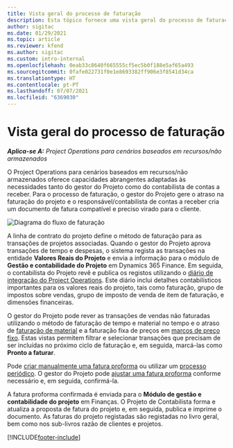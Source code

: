 ```yaml
---
title: Vista geral do processo de faturação
description: Esta tópico fornece uma vista geral do processo de faturação no Project Operations para cenários baseados em recursos/não armazenados.
author: sigitac
ms.date: 01/29/2021
ms.topic: article
ms.reviewer: kfend
ms.author: sigitac
ms.custom: intro-internal
ms.openlocfilehash: 0eab33c8640f665555cf5ec5b0f188e5af65a493
ms.sourcegitcommit: 0fafe022731f0e1e8693382ff906e3f8541d34ca
ms.translationtype: HT
ms.contentlocale: pt-PT
ms.lasthandoff: 07/07/2021
ms.locfileid: "6369030"
---
```

# <a name="invoicing-process-overview"></a>Vista geral do processo de faturação

_**Aplica-se A:** Project Operations para cenários baseados em recursos/não armazenados_

O Project Operations para cenários baseados em recursos/não armazenados oferece capacidades abrangentes adaptadas às necessidades tanto do gestor do Projeto como do contabilista de contas a receber. Para o processo de faturação, o gestor do Projeto gere o atraso na faturação do projeto e o responsável/contabilista de contas a receber cria um documento de fatura compatível e preciso virado para o cliente.

![Diagrama do fluxo de faturação](./media/invoicing-flow.png)

A linha de contrato do projeto define o método de faturação para as transações de projetos associadas. Quando o gestor do Projeto aprova transações de tempo e despesas, o sistema regista as transações na entidade **Valores Reais do Projeto** e envia a informação para o módulo de **Gestão e contabilidade do Projeto** em Dynamics 365 Finance. Em seguida, o contabilista do Projeto revê e publica os registos utilizando o [diário de integração do Project Operations](../project-accounting/project-operations-integration-journal.md). Este diário inclui detalhes contabilísticos importantes para os valores reais do projeto, tais como faturação, grupo de impostos sobre vendas, grupo de imposto de venda de item de faturação, e dimensões financeiras.

O gestor do Projeto pode rever as transações de vendas não faturadas utilizando o método de faturação de tempo e material no tempo e o atraso de [faturação de material](../proforma-invoicing/manage-billing-backlog.md#time-and-material-billing-backlog) e a faturação fixa de preços em [marcos de preço fixo](../proforma-invoicing/manage-billing-backlog.md#fixed-price-milestones). Estas vistas permitem filtrar e selecionar transações que precisam de ser incluídas no próximo ciclo de faturação e, em seguida, marcá-las como **Pronto a faturar**.

Pode [criar manualmente uma fatura proforma](../proforma-invoicing/create-manual-proforma-invoice.md) ou utilizar um [processo periódico](../proforma-invoicing/configure-automated-invoice-creation.md). O gestor do Projeto pode [ajustar uma fatura proforma](../proforma-invoicing/manage-proforma-invoice.md) conforme necessário e, em seguida, confirmá-la.

A fatura proforma confirmada é enviada para o **Módulo de gestão e contabilidade do projeto** em Finanças. O Projeto de Contabilista forma e atualiza a proposta de fatura do projeto e, em seguida, publica e imprime o documento. As faturas do projeto registadas são registadas no livro geral, bem como nos sub-livros razão de clientes e projetos.


[!INCLUDE[footer-include](../includes/footer-banner.md)]